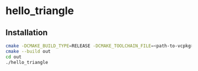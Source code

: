 # hello_triangle
## Installation
```sh
cmake -DCMAKE_BUILD_TYPE=RELEASE -DCMAKE_TOOLCHAIN_FILE=<path-to-vcpkg>/scripts/buildsystems/vcpkg.cmake -S . -B out
cmake --build out
cd out
./hello_triangle
```
